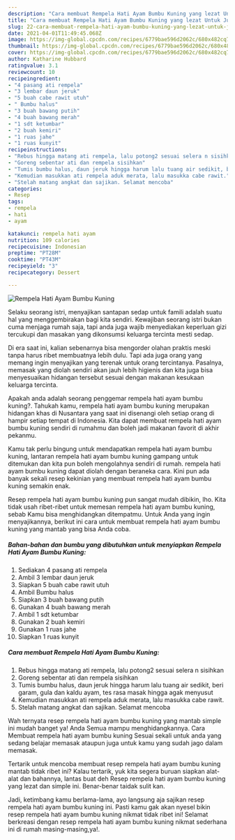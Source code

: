 ```yaml
---
description: "Cara membuat Rempela Hati Ayam Bumbu Kuning yang lezat Untuk Jualan"
title: "Cara membuat Rempela Hati Ayam Bumbu Kuning yang lezat Untuk Jualan"
slug: 22-cara-membuat-rempela-hati-ayam-bumbu-kuning-yang-lezat-untuk-jualan
date: 2021-04-01T11:49:45.068Z
image: https://img-global.cpcdn.com/recipes/6779bae596d2062c/680x482cq70/rempela-hati-ayam-bumbu-kuning-foto-resep-utama.jpg
thumbnail: https://img-global.cpcdn.com/recipes/6779bae596d2062c/680x482cq70/rempela-hati-ayam-bumbu-kuning-foto-resep-utama.jpg
cover: https://img-global.cpcdn.com/recipes/6779bae596d2062c/680x482cq70/rempela-hati-ayam-bumbu-kuning-foto-resep-utama.jpg
author: Katharine Hubbard
ratingvalue: 3.1
reviewcount: 10
recipeingredient:
- "4 pasang ati rempela"
- "3 lembar daun jeruk"
- "5 buah cabe rawit utuh"
- " Bumbu halus"
- "3 buah bawang putih"
- "4 buah bawang merah"
- "1 sdt ketumbar"
- "2 buah kemiri"
- "1 ruas jahe"
- "1 ruas kunyit"
recipeinstructions:
- "Rebus hingga matang ati rempela, lalu potong2 sesuai selera n sisihkan"
- "Goreng sebentar ati dan rempela sisihkan"
- "Tumis bumbu halus, daun jeruk hingga harum lalu tuang air sedikit, beri garam, gula dan kaldu ayam, tes rasa masak hingga agak menyusut"
- "Kemudian masukkan ati rempela aduk merata, lalu masukka cabe rawit."
- "Stelah matang angkat dan sajikan. Selamat mencoba"
categories:
- Resep
tags:
- rempela
- hati
- ayam

katakunci: rempela hati ayam 
nutrition: 109 calories
recipecuisine: Indonesian
preptime: "PT28M"
cooktime: "PT43M"
recipeyield: "3"
recipecategory: Dessert

---
```



![Rempela Hati Ayam Bumbu Kuning](https://img-global.cpcdn.com/recipes/6779bae596d2062c/680x482cq70/rempela-hati-ayam-bumbu-kuning-foto-resep-utama.jpg)

Selaku seorang istri, menyajikan santapan sedap untuk famili adalah suatu hal yang menggembirakan bagi kita sendiri. Kewajiban seorang istri bukan cuma menjaga rumah saja, tapi anda juga wajib menyediakan keperluan gizi tercukupi dan masakan yang dikonsumsi keluarga tercinta mesti sedap.

Di era  saat ini, kalian sebenarnya bisa mengorder olahan praktis meski tanpa harus ribet membuatnya lebih dulu. Tapi ada juga orang yang memang ingin menyajikan yang terenak untuk orang tercintanya. Pasalnya, memasak yang diolah sendiri akan jauh lebih higienis dan kita juga bisa menyesuaikan hidangan tersebut sesuai dengan makanan kesukaan keluarga tercinta. 



Apakah anda adalah seorang penggemar rempela hati ayam bumbu kuning?. Tahukah kamu, rempela hati ayam bumbu kuning merupakan hidangan khas di Nusantara yang saat ini disenangi oleh setiap orang di hampir setiap tempat di Indonesia. Kita dapat membuat rempela hati ayam bumbu kuning sendiri di rumahmu dan boleh jadi makanan favorit di akhir pekanmu.

Kamu tak perlu bingung untuk mendapatkan rempela hati ayam bumbu kuning, lantaran rempela hati ayam bumbu kuning gampang untuk ditemukan dan kita pun boleh mengolahnya sendiri di rumah. rempela hati ayam bumbu kuning dapat diolah dengan beraneka cara. Kini pun ada banyak sekali resep kekinian yang membuat rempela hati ayam bumbu kuning semakin enak.

Resep rempela hati ayam bumbu kuning pun sangat mudah dibikin, lho. Kita tidak usah ribet-ribet untuk memesan rempela hati ayam bumbu kuning, sebab Kamu bisa menghidangkan ditempatmu. Untuk Anda yang ingin menyajikannya, berikut ini cara untuk membuat rempela hati ayam bumbu kuning yang mantab yang bisa Anda coba.

<!--inarticleads1-->

##### Bahan-bahan dan bumbu yang dibutuhkan untuk menyiapkan Rempela Hati Ayam Bumbu Kuning:

1. Sediakan 4 pasang ati rempela
1. Ambil 3 lembar daun jeruk
1. Siapkan 5 buah cabe rawit utuh
1. Ambil  Bumbu halus
1. Siapkan 3 buah bawang putih
1. Gunakan 4 buah bawang merah
1. Ambil 1 sdt ketumbar
1. Gunakan 2 buah kemiri
1. Gunakan 1 ruas jahe
1. Siapkan 1 ruas kunyit




<!--inarticleads2-->

##### Cara membuat Rempela Hati Ayam Bumbu Kuning:

1. Rebus hingga matang ati rempela, lalu potong2 sesuai selera n sisihkan
1. Goreng sebentar ati dan rempela sisihkan
1. Tumis bumbu halus, daun jeruk hingga harum lalu tuang air sedikit, beri garam, gula dan kaldu ayam, tes rasa masak hingga agak menyusut
1. Kemudian masukkan ati rempela aduk merata, lalu masukka cabe rawit.
1. Stelah matang angkat dan sajikan. Selamat mencoba




Wah ternyata resep rempela hati ayam bumbu kuning yang mantab simple ini mudah banget ya! Anda Semua mampu menghidangkannya. Cara Membuat rempela hati ayam bumbu kuning Sesuai sekali untuk anda yang sedang belajar memasak ataupun juga untuk kamu yang sudah jago dalam memasak.

Tertarik untuk mencoba membuat resep rempela hati ayam bumbu kuning mantab tidak ribet ini? Kalau tertarik, yuk kita segera buruan siapkan alat-alat dan bahannya, lantas buat deh Resep rempela hati ayam bumbu kuning yang lezat dan simple ini. Benar-benar taidak sulit kan. 

Jadi, ketimbang kamu berlama-lama, ayo langsung aja sajikan resep rempela hati ayam bumbu kuning ini. Pasti kamu gak akan nyesel bikin resep rempela hati ayam bumbu kuning nikmat tidak ribet ini! Selamat berkreasi dengan resep rempela hati ayam bumbu kuning nikmat sederhana ini di rumah masing-masing,ya!.

